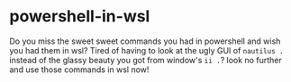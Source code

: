 # powershell-in-wsl
Do you miss the sweet sweet commands you had in powershell and wish you had them in wsl? Tired of having to look at the ugly GUI of `nautilus .` instead of the glassy beauty you got from window's `ii .`? look no further and use those commands in wsl now!
